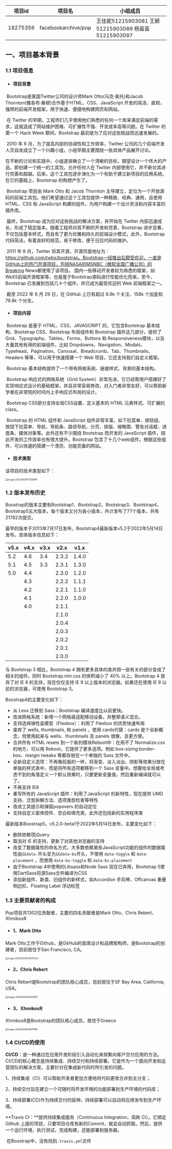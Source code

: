 | 项目id   | 项目名              | 小组成员                                            |
| -------- | ------------------- | --------------------------------------------------- |
| 18275356 | facebookarchive/pop | 王佳妮51215903081 王颖51215903089 杨苗苗51215903097 |

## 一、项目基本背景

### 1.1 项目信息

- ####  项目背景

​		Bootstrap是美国Twitter公司的设计师Mark Otto(马克·奥托)和Jacob Thornton(雅各布·桑顿)合作基于HTML、CSS、JavaScript 开发的简洁、直观、强悍的前端开发框架，用于快速、便捷地构建网页和网站。

​		在 Twitter 的早期，工程师们几乎使用他们熟悉的任何一个库来满足前端的需求，这就造成了网站维护困难、可扩展性不强、开发成本高等问题。在 Twitter 的第一个 Hack Week 期间，Bootstrap 最初是为了应对这些挑战而迅速发展的。

​		2010 年 6 月，为了提高内部的协调性和工作效率，Twitter 公司的几个前端开发人员自发成立了一个兴趣小组，小组早期主要围绕一些具体产品展开讨论。

​		在不断的讨论和实践中，小组逐渐确立了一个清晰的目标，期望设计一个伟大的产品，即创建一个统一的工具包，允许任何人在 Twitter 内部使用它，并不断对其进行完善和超越。后来，这个工具包逐步演化为一个有助于建立新项目的应用系统。在它的基础上，Bootstrap 的构想产生了。

​		Bootstrap 项目由 Mark Otto 和 Jacob Thornton 主导建立，定位为一个开放源码的前端工具包。他们希望通过这个工具包提供一种精致、经典、通用，且使用 HTML、CSS 和 JavaScript 构建的组件，为用户构建一个设计灵活和内容丰富的插件库。

​		最终，Bootstrap 成为应对这些挑战的解决方案，并开始在 Twitter 内部迅速成长，形成了稳定版本。随着工程师对其不断的开发和完善，Bootstrap 进步显著，不仅包括基本样式，而且有了更为优雅和持久的前端设计模式。此外，Bootstrap 代码简洁，有着良好的规范，易于修改，便于日后代码的维护。

​		2011 年 8 月，Twitter 将其开源，开源页面地址为：https://github.com/twbs/bootstrap。Bootstrap一经推出后颇受欢迎，一直是GitHub上的热门开源项目，包括NASA的MSNBC（微软全国广播公司）的Breaking News都使用了该项目。 国内一些移动开发者较为熟悉的框架，如WeX5前端开源框架等，也是基于Bootstrap源码进行性能优化而来。至今，Bootstrap 已发展到包括几十个组件，并已成为最受欢迎的 Web 前端框架之一。

​		截至 2022 年 6 月 29 日，在 GitHub 上已有超过 6.9k 个关注、158k 个加星和 76.8k 个分支。

- ####  项目内容

​		Bootstrap 是基于 HTML、CSS、JAVASCRIPT 的，它包含Bootstrap 基本结构、Bootstrap CSS、Bootstrap 布局组件和 Bootstrap 插件这几部分，提供了Grid、Typography、Tables、Forms、Buttons 和 Responsiveness模块，以及大量其他有用的前端组件，比如 Dropdowns、Navigation、Modals、Typehead、Pagination、Carousal、Breadcrumb、Tab、Thumbnails、Headers 等等，可以用于快速搭建一个 Web 项目，它还支持我们自定义框架。

​		Bootstrap 基本结构提供了一个带有网格系统、链接样式、背景的基本结构。

​		Bootstrap 响应式的网格系统（Grid System）非常先进，它已经帮用户搭建好了实现响应式设计的基础框架，并且非常容易修改，对入门者非常友好，可以帮助新学者在非常短的时间内上手响应式布局的设计。

​		Bootstrap CSS部分支持全局CSS设置、定义基本的 HTML 元素样式、可扩展的 class。

​		Bootstrap 的 HTML 组件和 JavaScript 组件非常丰富，如下拉菜单、按钮组、按钮下拉菜单、导航、导航条、路径导航、分页、排版、缩略图、警告对话框、进度条、媒体对象等。此外还有不少围绕 Bootstrap 而开发的 JavaScript 插件，因此开发的工作效率也有很大提升。Bootstrap 包含了十几个web组件。根据这些组件，可以快速的搭建一个漂亮、功能完备的网站。

- ####  技术类型

该项目的技术类型如下：

<img src="images\image-20220629171730691.png" alt="image-20220629171730691" style="zoom:50%;" />

### 1.2 版本发布历史

Boostrap的版本主要有Bootstrap1、Bootstrap2、Bootstrap3、Bootstrap4，Bootstrap5五大版本，每个版本又分为各小版本，共计发布了77个版本，共有21782次提交。

最早的版本于2013年7月17日发布，Bootstrap4最新版本v5.2于2022年5月14日发布。具体版本信息如下：

| v5.x | v4.x | v3.x | v2.x  | v1.x  |
| ---- | ---- | ---- | ----- | ----- |
| 5.2  | 4.6  | 3.4  | 2.3.2 | 1.4.0 |
| 5.1  | 4.5  | 3.3  | 2.3.1 | 1.3.0 |
| 5.0  | 4.4  |      | 2.3.0 | 1.2.0 |
|      | 4.3  |      | 2.2.2 | 1.1.1 |
|      | 4.2  |      | 2.2.1 | 1.1.0 |
|      | 4.1  |      | 2.2.0 | 1.0.0 |
|      | 4.0  |      | 2.1.1 |       |
|      |      |      | 2.1.0 |       |
|      |      |      | 2.0.4 |       |
|      |      |      | 2.0.3 |       |
|      |      |      | 2.0.2 |       |
|      |      |      | 2.0.1 |       |
|      |      |      | 2.0.0 |       |

与 Bootstrap 3 相比，Bootstrap 4 拥有更多具体的类并把一些有关的部分变成了相关的组件。同时 Bootstrap.min.css 的体积减小了 40% 以上。Bootstrap 4 放弃了对 IE 8 的支持，现在仅仅支持 IE 9 以上版本的浏览器。如果还在使用 IE 9 以前的浏览器，可使用 Bootstrap 3。

Boostrap4的主要变化如下：

- 从 Less 迁移到 Sass：Bootstrap 编译速度比以前更快。
- 改进网格系统：新增一个网格层适配移动设备，并整顿语义混合。
- 支持选择弹性盒模型（Flexbox）：利用了 Flexbox 的优势快速布局
- 废弃了 wells, thumbnails, 和 panels ，使用 cards代替：cards 是个全新概念，但使用起来与 wells、thumbnails 及 panels 很像，且更方便。
- 合并所有 HTML resets 到一个新的模块Reboot中：在用不了 Normalize.css 的地方，可以用 Reboot，它提供了更多选项。例如 box-sizing:border-box、margin tweaks 等都存放在一个单独的 Sass 文件中。
- 全新自定义选项：不再像前面的一样，将渐变、淡入淡出、阴影等效果分放在单独的样式表中，而是将所有选项都移到一个 Sass 变量中。想要给全局或考虑不到的角落定义一个默认效果时，只要更新变量值，然后重新编译就可以了。
- 不再支持 IE8
- 重写所有的 JavaScript 插件：利用了JavaScript 的新特性，现在提供 UMD 支持、泛型拆解方法、选项类型检查等特性
- 改进工具提示和弹窗popovers 的自动定位
- 支持自定义窗体控件、空白和填充类，此外还包括新的实用程序类

最新版本Boostrap5，v5.2.0-beta1于2022年5月14日发布，主要变化如下：

- 删除依赖项jQuery
- 取消对 IE 的支持，更新了对其他浏览器的支持
- 改变了数据属性的命名方式，大多数依赖某些JavaScript功能的组件的数据属性由以`data-`开头变为以`data-bs`开头，不使用 `data-toggle` 和 `data-placement` ，而使用 `data-bs-toggle` 和 `data-bs-placement`
- 由于Bootstrap 4中使用的Libsass和Node Sass 现在已弃用，Bootstrap 5使用DartSass将源Sass文件编译为CSS
- 添加新组件、新类、旧组件的新样式，如Accordion 手风琴、Offcanvas 重叠侧边栏、Floating Label 浮动标签

### 1.3 主要贡献者的构成

Pop项目共1302位贡献者，主要的四名贡献者是Mark Otto、Chris Rebert、XhmikosR

- #### 1、Mark Otto

Mark Otto工作于Github，是GitHub的首席设计和品牌架构师，是Bootstrap的创建者，目前居住于San Francisco, CA。

<img src="images\image-20220630014537533.png" alt="image-20220630014537533" style="zoom:50%;" />

- #### 2、Chris Rebert

Chris Rebert是Bootstrap的团队核心成员，目前居住于SF Bay Area, California, USA。

<img src="images\image-20220630014551587.png" alt="image-20220630014551587" style="zoom: 50%;" />

- #### 3、XhmikosR

XhmikosR是Bootstrap的团队核心成员，居住于Greece

<img src="images\image-20220630014611799.png" alt="image-20220630014611799" style="zoom:50%;" />

### 1.4 CI/CD的使用

**CI/CD**：是一种通过在应用开发阶段引入自动化来频繁向客户交付应用的方法。CI/CD的核心概念是持续集成、持续交付和持续部署。它是作为一个面向开发和运营团队的解决方案，主要针对在集成新代码时所引发的问题。

​		1、持续集成（CI）可以帮助开发者更加方便地将代码更改合并到主分支；

​		2、持续交付旨在建立一个可随时将开发环境的功能部署到生产环境的代码库；

​		3、持续部署(CD)作为持续交付的延伸，持续部署可以自动将应用发布到生产环境。

**Travis CI：**提供持续集成服务（Continuous Integration，简称 CI）。它绑定 Github 上面的项目，只要项目仓库有新的Commit，就会自动抓取。然后，提供一个运行环境，执行测试，完成构建，还能部署到服务器。

​		在Boostrap中，没有找到`.travis.yml`文件

